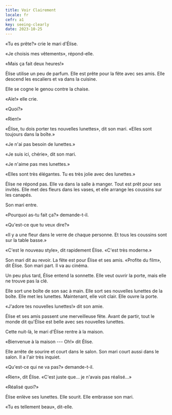 ```yaml
---
title: Voir Clairement
locale: fr
cefr: a1
key: seeing-clearly
date: 2023-10-25
---
```


«Tu es prête?» crie le mari d'Élise.

«Je choisis mes vêtements», répond-elle.

«Mais ça fait deux heures!»

Élise utilise un peu de parfum. Elle est prête pour la fête avec ses amis. Elle descend les escaliers et va dans la cuisine.

Elle se cogne le genou contre la chaise.

«Aïe!» elle crie.

«Quoi?»

«Rien!»

«Élise, tu dois porter tes nouvelles lunettes», dit son mari. «Elles sont toujours dans la boîte.»

«Je n'ai pas besoin de lunettes.»

«Je suis ici, chérie», dit son mari.

«Je n'aime pas mes lunettes.»

«Elles sont très élégantes. Tu es très jolie avec des lunettes.»

Élise ne répond pas. Elle va dans la salle à manger. Tout est prêt pour ses invités. Elle met des fleurs dans les vases, et elle arrange les coussins sur les canapés.

Son mari entre.

«Pourquoi as-tu fait ça?» demande-t-il.

«Qu'est-ce que tu veux dire?»

«Il y a une fleur dans le verre de chaque personne. Et tous les coussins sont sur la table basse.»

«C'est le nouveau style», dit rapidement Élise. «C'est très moderne.»

Son mari dit au revoir. La fête est pour Élise et ses amis. «Profite du film», dit Élise. Son mari part. Il va au cinéma.

Un peu plus tard, Élise entend la sonnette. Elle veut ouvrir la porte, mais elle ne trouve pas la clé.

Elle sort une boîte de son sac à main. Elle sort ses nouvelles lunettes de la boîte. Elle met les lunettes. Maintenant, elle voit clair. Elle ouvre la porte.

«J'adore tes nouvelles lunettes!» dit son amie.

Élise et ses amis passent une merveilleuse fête. Avant de partir, tout le monde dit qu'Élise est belle avec ses nouvelles lunettes.

Cette nuit-là, le mari d'Élise rentre à la maison.

«Bienvenue à la maison --- Oh!» dit Élise.

Elle arrête de sourire et court dans le salon. Son mari court aussi dans le salon. Il a l'air très inquiet.

«Qu'est-ce qui ne va pas?» demande-t-il.

«Rien», dit Élise. «C'est juste que... je n'avais pas réalisé...»

«Réalisé quoi?»

Élise enlève ses lunettes. Elle sourit. Elle embrasse son mari.

«Tu es tellement beau», dit-elle.